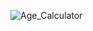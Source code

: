 ![Age_Calculator](https://user-images.githubusercontent.com/66513003/116098465-116d5980-a6e6-11eb-89dc-533a4e94fb3a.gif)